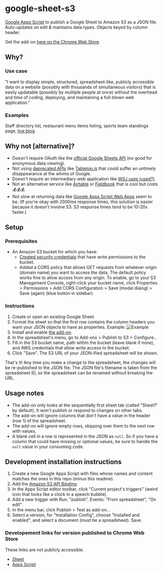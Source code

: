 # google-sheet-s3

[Google Apps Script](https://developers.google.com/apps-script/) to publish a Google Sheet to Amazon S3 as a JSON file. Auto-updates on edit & maintains data types. Objects keyed by column header.

Get the add-on [here on the Chrome Web Store](https://chrome.google.com/webstore/detail/publish-sheet-to-s3/dnadifnnmjfmcedgifdienlmloeiongn).

## Why?

### Use case 

"I want to display simple, structured, spreadsheet-like, publicly accessible data on a website (possibly with thousands of simultaneous visitors) that is easily updatable (possibly by multiple people at once) without the overhead and time of coding, deploying, and maintaining a full-blown web application."

### Examples

Staff directory list, restaurant menu items listing, sports team standings page, [live blog](https://github.com/liddiard/react-live-blog/).

## Why not [alternative]?

- Doesn't require OAuth like the [official Google Sheets API](https://developers.google.com/sheets/guides/authorizing) (no good for anonymous data viewing).
- Not using [deprecated APIs](https://developers.google.com/gdata/samples/spreadsheet_sample) like [Tabletop.js](https://github.com/jsoma/tabletop) that could suffer an untimely disappearance at the whims of Google.
- Doesn't require an intermediary web application like [WSJ uses (used?)](https://gist.github.com/jsvine/3295633).
- Not an alternative service like [Airtable](https://airtable.com) or [Fieldbook](https://fieldbook.com) that is cool but costs 💰💰💰.
- Not slow at returning data like [Google Apps Script Web Apps](http://pipetree.com/qmacro/blog/2013/10/sheetasjson-google-spreadsheet-data-as-json/
) seem to be. (If you're okay with 2000ms response times, this solution is easier because it doesn't involve S3. S3 response times tend to be 10-20x faster.)

## Setup

### Prerequisites

- An Amazon S3 bucket for which you have:
    - [Created security credentials](https://console.aws.amazon.com/iam/home?nc2=h_m_sc#users) that have write permissions to the bucket.
    - Added a CORS policy that allows GET requests from whatever origin (domain name) you want to access the data. The default policy works fine to allow access from any origin. To enable, go to your S3 Management Console, right-click your bucket name, click Properties > Permissions > Add CORS Configuration > Save (modal dialog) > Save (again) (blue button in sidebar)

### Instructions

1. Create or open an existing Google Sheet.
2. Format the sheet so that the first row contains the column headers you want your JSON objects to have as properties. Example: ![Example](http://i.imgur.com/kTd3noR.png)
3. Install and enable [the add-on](https://chrome.google.com/webstore/detail/publish-sheet-to-s3/dnadifnnmjfmcedgifdienlmloeiongn).
4. In the spreadsheet's menu, go to Add-ons > Publish to S3 > Configure...
5. Fill in the S3 bucket name, path within the bucket (leave blank if none), and AWS credentials that allow write access to the bucket.
6. Click "Save". The S3 URL of your JSON-ified spreadsheet will be shown.

That's it! Any time you make a change to the spreadsheet, the changes will be re-published to the JSON file. The JSON file's filename is taken from the spreadsheet ID, so the spreadsheet can be renamed without breaking the URL.

## Usage notes

- The add-on only looks at the sequentially first sheet tab (called "Sheet1" by default). It won't publish or respond to changes on other tabs.
- The add-on will ignore columns that don't have a value in the header (row 1) of the spreadsheet.
- The add-on will ignore empty rows, skipping over them to the next row with values.
- A blank cell in a row is represented in the JSON as `null`. So if you have a column that could have missing or optional values, be sure to handle the `null` value in your consuming code.

## Development installation instructions

1. Create a new Google Apps Script with files whose names and content matches the ones in this repo (minus this readme).
2. Add the [Amazon S3 API Binding](https://engetc.com/projects/amazon-s3-api-binding-for-google-apps-script/).
3. In the Apps Script editor toolbar, click "Current project's triggers" (weird icon that looks like a clock in a speech bubble).
4. Add a new trigger with Run: "publish", Events: "From spreadsheet", "On edit".
5. In the menu bar, click Publish > Test as add-on...
6. Select a version, for "Installation Config", choose "Installed and enabled", and select a document (must be a spreadsheet). Save.

### Developement links for version published to Chrome Web Store

These links are not publicly accessible.

- [Sheet](https://docs.google.com/spreadsheets/d/19loh8WQudFyClZORX_nNzDvI4iVewVy9v70zdog83Uc/edit#gid=0)
- [Apps Script](https://script.google.com/macros/d/MIjU_ktgghpXlevjc5UKzGX33-3kBXtAK/edit?uiv=2&mid=ACjPJvGUsuxrK89WuB25at1Q6PF5qzf82zlLc8iciAjnZ97ozdHkwB-uJrS6tcVQDGi9Ydwk2LipQn5ut_8zT_iLLcYDq8aDnysmrjWpMo8PSk42JGUu0jLxp6TkSxMn8HGyQIAruhbBQw)

